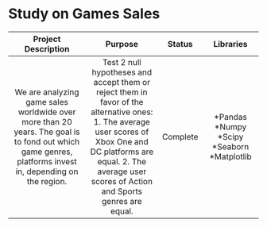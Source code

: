 # Study on Games Sales
| **Project Description** 	| **Purpose** 	| **Status** 	| **Libraries** 	|
|:---:	|:---:	|:---:	|:---:	|
| We are analyzing game sales worldwide over more than 20 years. The goal is to fond out which game genres, platforms invest in, depending on the region. 	| Test 2 null hypotheses and accept them or reject them in favor of the alternative  ones:<br> 1. The average user scores of Xbox One and DC platforms are equal. 2. The average user scores of Action and Sports genres are equal. 	|  Complete 	| *Pandas *Numpy *Scipy *Seaborn *Matplotlib 	|
